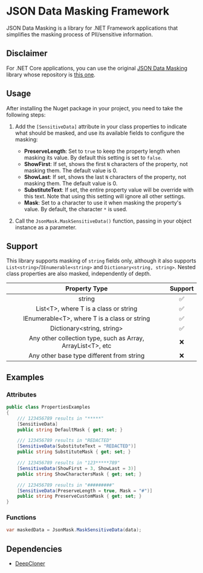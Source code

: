 # JSON Data Masking Framework

JSON Data Masking is a library for .NET Framework applications that simplifies the masking process of PII/sensitive information.

## Disclaimer

For .NET Core applications, you can use the original [JSON Data Masking](https://www.nuget.org/packages/JsonDataMasking/) library whose repository is [this one](https://github.com/luizaes/json-data-masking).

## Usage

After installing the Nuget package in your project, you need to take the following steps:

1. Add the `[SensitiveData]` attribute in your class properties to indicate what should be masked, and use its available fields to configure the masking:

    - **PreserveLength**: Set to `true` to keep the property length when masking its value. By default this setting is set to `false`.
    - **ShowFirst**: If set, shows the first `N` characters of the property, not masking them. The default value is 0.
    - **ShowLast**: If set, shows the last `N` characters of the property, not masking them. The default value is 0.
    - **SubstituteText**: If set, the entire property value will be override with this text. Note that using this setting will ignore all other settings.
    - **Mask**: Set to a character to use it when masking the property's value. By default, the character `*` is used.

2. Call the `JsonMask.MaskSensitiveData()` function, passing in your object instance as a parameter.

## Support

This library supports masking of `string` fields only, although it also supports `List<string>`/`IEnumerable<string>` and `Dictionary<string, string>`. Nested class properties are also masked, independently of depth. 

| Property Type 	| Support 	|
|:---:	|:---:	|
| string 	| ✅ 	|
| List\<T>, where T is a class or string 	| ✅ 	|
| IEnumerable\<T>, where T is a class or string 	| ✅ 	|
| Dictionary<string, string> 	| ✅ 	|
| Any other collection type, such as Array, ArrayList\<T>, etc 	| ❌ 	|
| Any other base type different from string 	| ❌ 	|

## Examples

### Attributes
```csharp
public class PropertiesExamples
{
    /// 123456789 results in "*****"
    [SensitiveData]
    public string DefaultMask { get; set; }

    /// 123456789 results in "REDACTED"
    [SensitiveData(SubstituteText = "REDACTED")]
    public string SubstituteMask { get; set; }

    /// 123456789 results in "123*****789"
    [SensitiveData(ShowFirst = 3, ShowLast = 3)]
    public string ShowCharactersMask { get; set; }

    /// 123456789 results in "#########"
    [SensitiveData(PreserveLength = true, Mask = "#")]
    public string PreserveCustomMask { get; set; }
}
```

### Functions
```csharp
var maskedData = JsonMask.MaskSensitiveData(data);
```

## Dependencies
- [DeepCloner](https://github.com/force-net/DeepCloner)